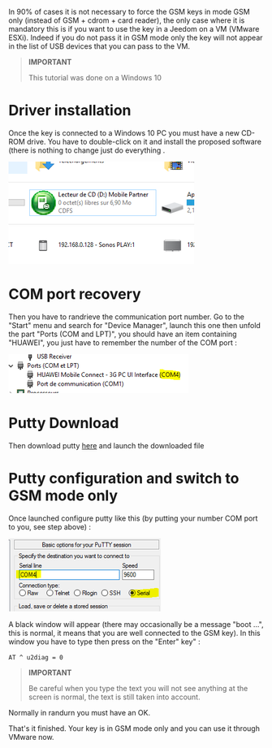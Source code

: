 In 90% of cases it is not necessary to force the GSM keys in mode
GSM only (instead of GSM + cdrom + card reader), the only case
where it is mandatory this is if you want to use the key in a
Jeedom on a VM (VMware ESXi). Indeed if you do not pass it in
GSM mode only the key will not appear in the list of
USB devices that you can pass to the VM.

> **IMPORTANT**
>
> This tutorial was done on a Windows 10

Driver installation 
========================

Once the key is connected to a Windows 10 PC you must have a
new CD-ROM drive. You have to double-click on it and install the
proposed software (there is nothing to change just do everything
.

![gsmonly](images/gsmonly.PNG)

COM port recovery 
========================

Then you have to randrieve the communication port number. Go to
the "Start" menu and search for "Device Manager", launch
this one then unfold the part "Ports (COM and LPT)", you should have
an item containing "HUAWEI", you just have to remember the number of the
COM port :

![gsmonly2](images/gsmonly2.PNG)

Putty Download 
=======================

Then download putty
[here](https://the.earth.li/~sgtatham/putty/latest/x86/putty.exe) and
launch the downloaded file

Putty configuration and switch to GSM mode only 
=======================================================

Once launched configure putty like this (by putting your number
COM port to you, see step above) :

![gsmonly3](images/gsmonly3.PNG)

A black window will appear (there may occasionally be a
message "boot ...", this is normal, it means that you are well
connected to the GSM key). In this window you have to type then press
on the "Enter" key" :

    AT ^ u2diag = 0

> **IMPORTANT**
>
> Be careful when you type the text you will not see anything at
> the screen is normal, the text is still taken into account.

Normally in randurn you must have an OK.

That's it finished. Your key is in GSM mode only and you
can use it through VMware now.
